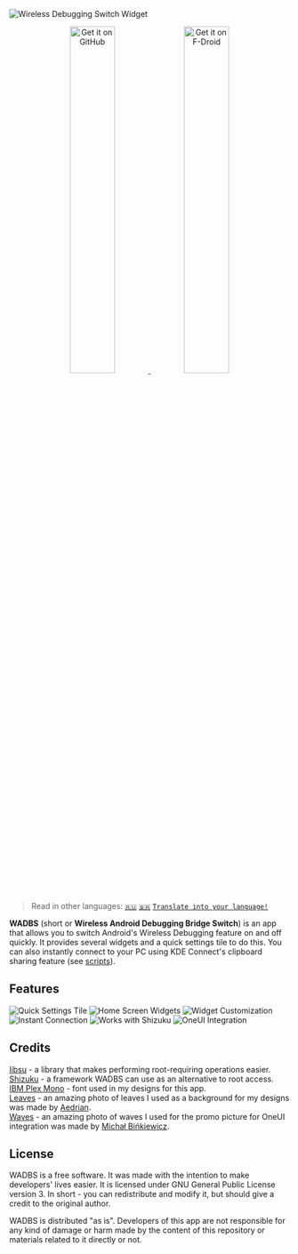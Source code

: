 <img src="./media/banner.png" alt="Wireless Debugging Switch Widget"/>

<p align="center">
    <a href="https://github.com/Smooth-E/wireless-adb-switch/releases/latest" target="_blank" rel="nofollow noopener">
        <img alt="Get it on GitHub" src="media/badge-github.png" width="40%"/>
    </a>
    <a href="https://f-droid.org/ru/packages/com.smoothie.wirelessDebuggingSwitch" target="_blank" rel="nofollow noopener">
        <img alt="Get it on F-Droid" src="media/badge-f-droid.png" width="40%"/>
    </a>
</p>

> Read in other languages: [`🇷🇺`](./readme.ru.md) [`🇧🇷`](./readme.pt_br.md) [`Translate into your language!`](./translate.md)

**WADBS** (short or **Wireless Android Debugging Bridge Switch**) is an app that allows you to switch Android's Wireless Debugging feature on and off quickly.
It provides several widgets and a quick settings tile to do this. 
You can also instantly connect to your PC using KDE Connect's clipboard sharing feature (see [scripts](./scripts)).

## Features

<img src="./media/feature-qs-tile.png" alt="Quick Settings Tile"/>
<img src="./media/feature-widgets.png" alt="Home Screen Widgets"/>
<img src="./media/feature-customization.png" alt="Widget Customization"/>
<img src="./media/feature-instant-connection.png" alt="Instant Connection"/>
<img src="./media/feature-shizuku.png" alt="Works with Shizuku"/>
<img src="./media/feature-one-ui.png" alt="OneUI Integration"/>

## Credits

[libsu](https://github.com/topjohnwu/libsu) - a library that makes performing root-requiring operations easier.
<br>[Shizuku](https://shizuku.rikka.app/) - a framework WADBS can use as an alternative to root access.
<br>[IBM Plex Mono](https://fonts.google.com/specimen/IBM+Plex+Mono) - font used in my designs for this app.
<br>[Leaves](https://unsplash.com/photos/wAU3MfsGPNw) - an amazing photo of leaves I used as a background for my designs was made by [Aedrian](https://unsplash.com/@aedrian).
<br>[Waves](https://unsplash.com/photos/a-close-up-of-a-body-of-water-with-ripples-dujWQFlKE7c) - an amazing photo of waves I used for the promo picture for OneUI integration was made by [Michał Bińkiewicz](https://unsplash.com/@binkievitz).

## License

WADBS is a free software. It was made with the intention to make developers' lives easier.
It is licensed under GNU General Public License version 3. 
In short - you can redistribute and modify it, but should give a credit to the original author.

WADBS is distributed "as is". 
Developers of this app are not responsible for any kind of damage or harm made by the content of this repository or materials related to it directly or not.
